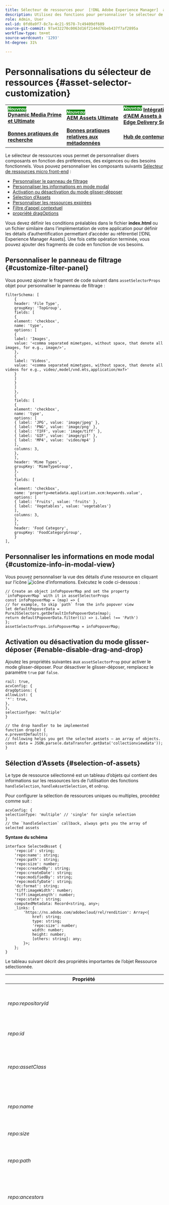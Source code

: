 ```yaml
---
title: Sélecteur de ressources pour  [!DNL Adobe Experience Manager]  as a  [!DNL Cloud Service]
description: Utilisez des fonctions pour personnaliser le sélecteur de ressources dans votre application.
role: Admin, User
exl-id: 0fd0a9f7-8c7a-4c21-9578-7c49409df609
source-git-commit: 97a432270c0063d16f2144d76beb437f7af2895a
workflow-type: tm+mt
source-wordcount: '1293'
ht-degree: 31%

---
```


# Personnalisations du sélecteur de ressources {#asset-selector-customization}

<table>
    <tr>
        <td>
            <sup style= "background-color:#008000; color:#FFFFFF; font-weight:bold"><i>Nouveau</i></sup> <a href="/help/assets/dynamic-media/dm-prime-ultimate.md"><b>Dynamic Media Prime et Ultimate</b></a>
        </td>
        <td>
            <sup style= "background-color:#008000; color:#FFFFFF; font-weight:bold"><i>Nouveau</i></sup> <a href="/help/assets/assets-ultimate-overview.md"><b>AEM Assets Ultimate</b></a>
        </td>
        <td>
            <sup style= "background-color:#008000; color:#FFFFFF; font-weight:bold"><i>Nouveau</i></sup> <a href="/help/assets/integrate-aem-assets-edge-delivery-services.md"><b>Intégration d’AEM Assets à Edge Delivery Services</b></a>
        </td>
        <td>
            <sup style= "background-color:#008000; color:#FFFFFF; font-weight:bold"><i>Nouveau</i></sup> <a href="/help/assets/aem-assets-view-ui-extensibility.md"><b>Extensibilité de l’IU</b></a>
        </td>
          <td>
            <sup style= "background-color:#008000; color:#FFFFFF; font-weight:bold"><i>Nouveau</i></sup> <a href="/help/assets/dynamic-media/enable-dynamic-media-prime-and-ultimate.md"><b>Activer Dynamic Media Prime et Ultimate</b></a>
        </td>
    </tr>
    <tr>
        <td>
            <a href="/help/assets/search-best-practices.md"><b>Bonnes pratiques de recherche</b></a>
        </td>
        <td>
            <a href="/help/assets/metadata-best-practices.md"><b>Bonnes pratiques relatives aux métadonnées</b></a>
        </td>
        <td>
            <a href="/help/assets/product-overview.md"><b>Hub de contenus</b></a>
        </td>
        <td>
            <a href="/help/assets/dynamic-media-open-apis-overview.md"><b>Fonctionnalités Dynamic Media avec OpenAPI</b></a>
        </td>
        <td>
            <a href="https://developer.adobe.com/experience-cloud/experience-manager-apis/"><b>Documentation de développement pour AEM Assets</b></a>
        </td>
    </tr>
</table>

Le sélecteur de ressources vous permet de personnaliser divers composants en fonction des préférences, des exigences ou des besoins fonctionnels. Vous pouvez personnaliser les composants suivants [Sélecteur de ressources micro front-end](#overview-asset-selector.md) :

* [Personnaliser le panneau de filtrage](#customize-filter-panel)
* [Personnaliser les informations en mode modal](#customize-info-in-modal-view)
* [Activation ou désactivation du mode glisser-déposer](#enable-disable-drag-and-drop)
* [Sélection d’Assets](#selection-of-assets)
* [Personnaliser les ressources expirées](#customize-expired-assets)
* [Filtre d’appel contextuel](#contextual-invocation-filter)
* [propriété dragOptions](#drag-options-property)

Vous devez définir les conditions préalables dans le fichier **index.html** ou un fichier similaire dans l’implémentation de votre application pour définir les détails d’authentification permettant d’accéder au référentiel [!DNL Experience Manager Assets]. Une fois cette opération terminée, vous pouvez ajouter des fragments de code en fonction de vos besoins.

## Personnaliser le panneau de filtrage {#customize-filter-panel}

Vous pouvez ajouter le fragment de code suivant dans `assetSelectorProps` objet pour personnaliser le panneau de filtrage :

```
filterSchema: [
    {
    header: 'File Type',
    groupKey: 'TopGroup',
    fields: [
    {
    element: 'checkbox',
    name: 'type',
    options: [
    {
    label: 'Images',
    value: '<comma separated mimetypes, without space, that denote all images, for e.g., image/>',
    },
    {
    label: 'Videos',
    value: '<comma separated mimetypes, without space, that denote all videos for e.g., video/,model/vnd.mts,application/mxf>'
    }
    ]
    }
    ]
    },
    {
    fields: [
    {
    element: 'checkbox',
    name: 'type',
    options: [
    { label: 'JPG', value: 'image/jpeg' },
    { label: 'PNG', value: 'image/png' },
    { label: 'TIFF', value: 'image/tiff' },
    { label: 'GIF', value: 'image/gif' },
    { label: 'MP4', value: 'video/mp4' }
    ],
    columns: 3,
    },
    ],
    header: 'Mime Types',
    groupKey: 'MimeTypeGroup',
    },
    {
    fields: [
    {
    element: 'checkbox',
    name: 'property=metadata.application.xcm:keywords.value',
    options: [
    { label: 'Fruits', value: 'fruits' },
    { label: 'Vegetables', value: 'vegetables'}
    ],
    columns: 3,
    },
    ],
    header: 'Food Category',
    groupKey: 'FoodCategoryGroup',
    }
],
```

## Personnaliser les informations en mode modal {#customize-info-in-modal-view}

Vous pouvez personnaliser la vue des détails d’une ressource en cliquant sur l’icône ![icône d’informations](assets/info-icon.svg). Exécutez le code ci-dessous :

```
// Create an object infoPopoverMap and set the property `infoPopoverMap` with it in assetSelectorProps
const infoPopoverMap = (map) => {
// for example, to skip `path` from the info popover view
let defaultPopoverData = PureJSSelectors.getDefaultInfoPopoverData(map);
return defaultPopoverData.filter((i) => i.label !== 'Path')
};
assetSelectorProps.infoPopoverMap = infoPopoverMap;
```

## Activation ou désactivation du mode glisser-déposer {#enable-disable-drag-and-drop}

Ajoutez les propriétés suivantes aux `assetSelectorProp` pour activer le mode glisser-déposer. Pour désactiver le glisser-déposer, remplacez le paramètre `true` par `false`.

```
rail: true,
acvConfig: {
dragOptions: {
allowList: {
'*': true,
},
},
selectionType: 'multiple'
}

// the drop handler to be implemented
function drop(e) {
e.preventDefault();
// following helps you get the selected assets – an array of objects.
const data = JSON.parse(e.dataTransfer.getData('collectionviewdata'));
}
```

## Sélection d’Assets {#selection-of-assets}

Le type de ressource sélectionné est un tableau d’objets qui contient des informations sur les ressources lors de l’utilisation des fonctions `handleSelection`, `handleAssetSelection`, et `onDrop`.

Pour configurer la sélection de ressources uniques ou multiples, procédez comme suit :

```
acvConfig: {
selectionType: 'multiple' // 'single' for single selection
}
// the `handleSelection` callback, always gets you the array of selected assets
```

**Syntaxe du schéma**

```
interface SelectedAsset {
    'repo:id': string;
    'repo:name': string;
    'repo:path': string;
    'repo:size': number;
    'repo:createdBy': string;
    'repo:createDate': string;
    'repo:modifiedBy': string; 
    'repo:modifyDate': string; 
    'dc:format': string; 
    'tiff:imageWidth': number;
    'tiff:imageLength': number;
    'repo:state': string;
    computedMetadata: Record<string, any>;
    _links: {
        'https://ns.adobe.com/adobecloud/rel/rendition': Array<{
            href: string;
            type: string;
            'repo:size': number;
            width: number;
            height: number;
            [others: string]: any;
        }>;
    };
}
```

Le tableau suivant décrit des propriétés importantes de l’objet Ressource sélectionnée.

| Propriété | Type | Description |
|---|---|---|
| *repo:repositoryId* | chaîne | Identifiant unique du référentiel dans lequel la ressource est stockée. |
| *repo:id* | chaîne | Identifiant unique de la ressource. |
| *repo:assetClass* | chaîne | Classification de la ressource (par exemple, image ou vidéo, document). |
| *repo:name* | chaîne | Nom de la ressource, y compris l’extension de fichier. |
| *repo:size* | nombre | Taille de la ressource en octets. |
| *repo:path* | chaîne | Emplacement de la ressource dans le référentiel. |
| *repo:ancestors* | `Array<string>` | Tableau d’éléments ancêtres de la ressource dans le référentiel. |
| *repo:state* | chaîne | État actuel de la ressource dans le référentiel (par exemple, active, supprimée, etc.). |
| *repo:createdBy* | chaîne | L’utilisateur, l’utilisatrice ou le système qui a créé la ressource. |
| *repo:createDate* | chaîne | Date et heure de création de la ressource. |
| *repo:modifiedBy* | chaîne | L’utilisateur, l’utilisatrice ou le système qui a modifié la ressource pour la dernière fois. |
| *repo:modifyDate* | chaîne | Date et heure de la dernière modification de la ressource. |
| *dc:format* | chaîne | Format de la ressource, tel que le type de fichier (par exemple, JPEG, PNG, etc.). |
| *tiff:imageWidth* | nombre | Largeur d’une ressource. |
| *tiff:imageLength* | nombre | Hauteur d’une ressource. |
| *computedMetadata* | `Record<string, any>` | Objet qui représente un compartiment pour tous les types de métadonnées de la ressource (référentiel, application ou métadonnées incorporées). |
| *_links* | `Record<string, any>` | Liens hypermédias pour la ressource associée. Inclut des liens pour des ressources telles que des métadonnées et des rendus. |
| *`_links.<https://ns.adobe.com/adobecloud/rel/rendition>`* | `Array<Object>` | Tableau d’objets contenant des informations sur les rendus de la ressource. |
| *`_links.<https://ns.adobe.com/adobecloud/rel/rendition[].href>`* | chaîne | URI du rendu. |
| *`_links.<https://ns.adobe.com/adobecloud/rel/rendition[].type>`* | chaîne | Type MIME du rendu. |
| *`_links.<https://ns.adobe.com/adobecloud/rel/rendition[].repo:size>`* | nombre | Taille du rendu en octets. |
| *`_links.<https://ns.adobe.com/adobecloud/rel/rendition[].width>`* | nombre | Largeur du rendu. |
| *`_links.<https://ns.adobe.com/adobecloud/rel/rendition[].height>`* | nombre | Hauteur du rendu. |

### Gestion de la sélection de ressources à l’aide du schéma d’objet {#handling-selection}

La propriété `handleSelection` est utilisée pour gérer des sélections uniques ou multiples de ressources dans le sélecteur de ressources. L’exemple ci-dessous indique la syntaxe de l’utilisation de `handleSelection`.

![handle-selection](assets/handling-selection.png)

### Désactivation de la sélection d’Assets {#disable-selection}

Désactiver la sélection est utilisé pour masquer ou désactiver la sélection des ressources ou des dossiers. Cela masque la case à cocher de sélection de la carte ou de la ressource, ce qui l’empêche d’être sélectionnée. Pour utiliser cette fonction, vous pouvez déclarer la position d’une ressource ou d’un dossier à désactiver dans un tableau. Par exemple, si vous souhaitez désactiver la sélection d’un dossier apparaissant à la première position, vous pouvez ajouter le code suivant :
`disableSelection: [0]:folder`

Vous pouvez fournir au tableau une liste de types MIME (tels qu’image, dossier, fichier ou autres types MIME, par exemple image/jpeg) que vous souhaitez désactiver. Les types MIME que vous déclarez sont mappés dans les attributs `data-card-type` et `data-card-mimetype` d’une ressource.

De plus, vous pouvez faire glisser Assets avec la sélection désactivée. Pour désactiver le glisser-déposer d’un type de ressource particulier, vous pouvez utiliser `dragOptions.allowList` propriété .

La syntaxe de la désactivation de la sélection est la suivante :

```
(args)=> {
    return(
        <ASDialogWrapper
            {...args}
            disableSelection={args.disableSelection}
            handleAssetSelection={action('handleAssetSelection')}
            handleSelection={action('handleSelection')}
            selectionType={args.selectionType}
        />
    );
}
```

>[!NOTE]
>
> Dans le cas d’une ressource, la case à cocher de sélection est masquée, tandis que dans le cas d’un dossier, la sélection du dossier n’est pas possible, mais la navigation dans le dossier mentionné reste active.

<!--For a complete list of properties and detailed example, visit [Asset Selector Code Example](https://github.com/adobe/aem-assets-selectors-mfe-examples).-->

## Personnaliser les ressources expirées {#customize-expired-assets}

Le sélecteur de ressources vous permet de contrôler l’utilisation d’une ressource arrivée à expiration. Vous pouvez personnaliser la ressource arrivée à expiration avec un badge **Expiration imminente** qui peut vous aider à connaître à l’avance les ressources qui arriveront à expiration dans les 30 jours suivant la date actuelle. De plus, cela peut être personnalisé en fonction des besoins. Vous pouvez également autoriser la sélection d’une ressource arrivée à expiration sur la zone de travail ou inversement. La personnalisation d’une ressource arrivée à expiration peut être effectuée à l’aide de certains fragments de code de différentes manières :

<!--{
    getExpiryStatus: function, // to control Expired/Expiring soon badges of the asset
    allowSelectionAndDrag: boolean, // set true to allow the selection of expired assets on canvas, set false, otherwise.
}-->

```
expiryOptions: {
    getExpiryStatus: getExpiryStatus;
}
```

### Sélection d’une ressource arrivée à expiration {#selection-of-expired-asset}

Vous pouvez personnaliser l’utilisation d’une ressource arrivée à expiration afin de la rendre sélectionnable ou non. Vous pouvez personnaliser l’autorisation du glisser-déposer d’une ressource expirée sur la zone de travail du sélecteur de ressources. Pour ce faire, utilisez les paramètres suivants pour rendre une ressource non sélectionnable sur la zone de travail :

```
expiryOptions:{
    allowSelectionAndDrop: false;
}
```
<!--
Additionally, To do this, navigate to **[!UICONTROL Disable default expiry behavior]** under the [!UICONTROL Controls] tab and set the boolean value to `true` or `false` as per the requirement. If `true` is selected, you can see the select box over the expired asset, otherwise it remains unselected. You can hover to the info icon of an asset to know the details of an expired asset. 

![Disable default expiry behavior](assets/disable-default-expiry-behavior.png)-->

### Définition de la durée d’une ressource arrivée à expiration {#set-duration-of-expired-asset}

Le fragment de code suivant vous permet de définir **Expiration prochaine** le badge des ressources qui expirent dans les cinq prochains jours : <!--The `expirationDate` property is used to set the expiration duration of an asset. Refer to the code snippet below:-->

```
/**
  const getExpiryStatus = async (asset) => {
  if (!asset.expirationDate) {
    return null;
  }
  const currentDate = new Date();
  const millisecondsInDay = 1000 * 60 * 60 * 24;
  const fiveDaysFromNow = new Date(value: currentDate.getTime() + 5 * millisecondsInDay);
  const expirationDate = new Date(asset.expirationDate);
  if (expirationDate.getTime() < currentDate.getTime()) {
    return 'EXPIRED';
  } else if (expirationDate.getTime() < fiveDaysFromNow.getTime()) {
    return 'EXPIRING_SOON';
  } else {
    return 'NOT_EXPIRED';
  }
};
```

<!--In the above code snippet, the `getExpiryStatus` function is used to show the **Expiring soon** badge that have expiration date stored in `customExpirationDate`. Additionally, it sets the expiration date of an asset to five days from the current date. The `millisecondsInDay` helps you set expiry of an asset by specifying the time range in milliseconds. You can replace milliseconds with hours directly or customize function as per the requirement. Whereas, the `getTime()` function returns the number of milliseconds for the mentioned date. See [properties](#asset-selector-properties) to know about `expirationDate` property.-->

Reportez-vous à l’exemple suivant pour comprendre comment la propriété fonctionne pour récupérer la date et l’heure actuelles :

```
const currentData = new Date();
currentData.getTime(),
```

renvoie `1718779013959` qui est selon le format de date 2024-06-19T06:36:53.959Z.

### Personnaliser le message toast d’une ressource expirée {#customize-toast-message}

La propriété `showToast` est utilisée pour personnaliser le message toast que vous souhaitez afficher sur une ressource arrivée à expiration.

Syntaxe :

```
{
    type: 'ERROR', 'NEUTRAL', 'INFO', 'SUCCESS',
    message: '<message to be shown>',
    timeout: optional,
}
```

La temporisation par défaut est de 500 millisecondes. En revanche, vous pouvez la modifier selon vos besoins. En outre, la transmission de la valeur `timeout: 0` garde le toast ouvert jusqu’à ce que vous cliquiez sur la croix.

Vous trouverez ci-dessous un exemple d’affichage d’un message toast lorsqu’il est nécessaire d’interdire la sélection d’un dossier et d’afficher un message correspondant :

```
const showToast = {
    type: 'ERROR',
    message: 'Folder cannot be selected',
    timeout: 5000,
}
```

Utilisez le fragment de code suivant pour afficher un message toast pour l’utilisation d’une ressource arrivée à expiration :

```
(args) => {
    const [selectedAssets, setSelectedAssets] = useState([]);
    const [showToast, setShowToast] = React.useState(false);
    const handleAssetSelection = (assets) => {
        let directorySelectedFlag = false;
        const temp = assets.filter((asset) => {
            if (asset['repo:assetClass'] === 'directory') {
                directorySelectedFlag = true;
                setShowToast(true);
            }
            return !(asset['repo:assetClass'] === 'directory');
        });
        if (!directorySelectedFlag) {
            setShowToast(false);
        }
        setSelectedAssets(temp);
    };
    return (
        <ASDialogWrapper
            {...args}
            showToast={showToast ? args.showToast : null}
            selectedAssets={selectedAssets}
            handleAssetSelection={handleAssetSelection}
        />
    );
}
```

## Filtre d’appel contextuel{#contextual-invocation-filter}

Le sélecteur de ressources vous permet d’ajouter un filtre de sélecteur de balises. Il prend en charge un groupe de balises qui combine toutes les balises pertinentes à un groupe de balises particulier. En outre, il vous permet de sélectionner des balises supplémentaires correspondant à la ressource que vous recherchez. De plus, vous pouvez également définir les groupes de balises par défaut sous le filtre d’appel contextuel que vous utilisez le plus souvent, afin qu’ils soient accessibles en déplacement.

>
>
> * Vous devez ajouter un fragment de code d’appel contextuel pour activer le filtre de balisage dans la recherche.
> * Il est obligatoire d’utiliser la propriété name correspondant au type de groupe de balises `(property=xcm:keywords.id=)`.

Syntaxe :

```
const filterSchema=useMemo(() => {
    return: [
        {
            element: 'taggroup',
            name: 'property=xcm:keywords.id='
        },
    ];
}, []);
```

Pour ajouter des groupes de balises dans le panneau Filtres, il est obligatoire d’ajouter au moins un groupe de balises par défaut. De plus, utilisez le fragment de code ci-dessous pour ajouter les balises par défaut présélectionnées dans le groupe de balises.

```
export const WithAssetTags = (props) = {
const [selectedTags, setSelectedTags] = useState (
new Set(['orientation', 'color', 'facebook', 'experience-fragments:', 'dam', 'monochrome'])
const handleSelectTags = (selected) => {
setSelectedTags (new Set (selected)) ;
};
const filterSchema = useMemo ((); => {
    return {
        schema: [
            ｛
                fields: [
                    {
                    element: 'checkbox', 
                    name: 'property=xcm:keywords=', 
                    defaultValue: Array. from(selectedTags), 
                    options: assetTags, 
                    orientation: 'vertical',
                    },
                ],
    header: 'Asset Tags', 
    groupkey: 'AssetTagsGroup',
        ],
    },
｝；
}, [selectedTags]);
```

![filtre de groupe de balises](assets/tag-group.gif)

## Charger dans le sélecteur de ressources {#upload-in-asset-selector}

Vous pouvez charger des fichiers ou des dossiers vers le sélecteur de ressources à partir de votre système de fichiers local. Pour charger des fichiers à l’aide du système de fichiers local, vous devez généralement utiliser une fonctionnalité de chargement fournie par une microapplication front-end du sélecteur de ressources. Divers fragments de code requis pour appeler le chargement dans le sélecteur de ressources impliquent :

* [Extrait de code de formulaire de chargement de base](#basic-upload)
* [Chargement avec des métadonnées](#upload-with-metadata)
* [Chargement personnalisé](#customized-upload)
* [Chargement à l’aide de sources tierces](#upload-using-third-party-source)

### Formulaire de chargement de base {#basic-upload}

```
import { AllInOneUpload } from '@assets/upload';
import { TextField, ContextualHelp } from '@adobe/react-spectrum';

const repoId = 'author-p52554-e145207-cmstg.adobeaemcloud.com'
const apiToken = 'eyJhbG....';
const targetUploadPath = '/content/dam/hydrated-assets/cq/as/cq-assets-upload-storybook-testing';

export const UploadExample = () => {
    return (
        <>
            <TextField
                marginStart="size-200"
                width="size-6000"
                isDisabled={true}
                label="Target Upload Path"
                value={targetUploadPath}
                contextualHelp={
                    <ContextualHelp>
                        <Content>Use Storybook Controls panel to change the default upload location</Content>
                    </ContextualHelp>
                }
            />
            <AllInOneUpload
                repositoryId={repoId}
                apiToken={apiToken}
                targetUploadPath={targetUploadPath}
            />
        <>
    )
}
```

### Chargement avec des métadonnées {#upload-with-metadata}

```
import { AllInOneUpload } from '@assets/upload';

const repoId = 'author-p52554-e145207-cmstg.adobeaemcloud.com'
const apiToken = 'eyJhbG....';
const targetUploadPath = '/content/dam/hydrated-assets/cq/as/cq-assets-upload-storybook-testing';

/**
 * see https://git.corp.adobe.com/CQ/assets-upload/blob/main/packages/@assets/upload/stories/data/SampleMetadataSchemas.ts
 * for full schema shape used in rendered example below
 */
const metadataSchema = [
    {
        mapToProperty: 'gmo:lineofBusiness',
        label: 'Line of Business',
        placeholder: 'Select one',
        required: true,
        element: 'dropdown',
        dropdownOptions: [
            {
                id: 'corporate',
                name: 'Corporate',
            },
            {
                id: 'digital-media-dme',
                name: 'Digital Media (DMe)',
            },
            {
                id: 'digital-experience-dx',
                name: 'Digital Experience (DX)',
            },
            {
                id: 'business-solutions',
                name: 'Business Solutions',
            },
        ],
    },
    // ... see link above for full schema
    {
        mapToProperty: 'dam:assetStatus',
        value: 'approved',
        // hidden metadata element, this metadata will be applied to the asset without rendering UI for user input
        element: 'hidden',
    },
];

const handleMetadataFormChange = (event: MetadataChangeEvent) => {
    const { property, value } = event;

    console.log({ property, value });
}

const UploadExampleWithMetadataForm = () => {
    return (
        <AllInOneUpload
            repositoryId={repoId}
            apiToken={apiToken}
            targetUploadPath={targetUploadPath}
            metadataSchema={sampleMetadataSchema}
            onMetadataFormChange={handleMetadataFormChange}
        />
    )
}
```

### Chargement personnalisé {#customized-upload}

```
const MultipleAllInOneUploadExample = () => {
    const mfeRef = React.useRef<{ iframeRef: { current: HTMLIFrameElement } }>(null);

    return (
        <>
            <Button
                onPress={() => UploadCoordinator.initiateUpload(mfeRef.current?.iframeRef?.current)}
            >
                External Initiate Upload
            </Button>
            <AllInOneUpload
                {...otherProps}
                ref={mfeRef}
            />
        <>
    );
}
```

### Chargement à l’aide de sources tierces {#upload-using-third-party-source}

```
import { useState, useRef } from 'react';
import { AllInOneUpload, UploadCoordinator } from '@assets/upload';
import { Button, Flex, Divider } from '@adobe/react-spectrum';
import { sampleMetadataSchema } from './SampleMetadataSchemas';

const repoId = 'author-p52554-e145207-cmstg.adobeaemcloud.com'
const apiToken = 'eyJhbG....';
const targetUploadPath = '/content/dam/hydrated-assets/cq/as/cq-assets-upload-storybook-testing';

const defaultFiles = [
    new File(['file-content'], 'Controlled File 1'),
    new File(['file-content-with-more'], 'Controlled File 2')
];

const ControlledUploadExample = () => {
    const [controlledFiles, setControlledFiles] = useState<File[]>(defaultFiles)
    const inputRef = React.useRef<HTMLInputElement>(null);

    const handleFileInputChange = useCallback((e: ChangeEvent<HTMLInputElement>) => {
        if (e.target.files) {
            setMyFiles([...e.target.files]);
        }
    }, []);

    return (
        <Flex height="100%" alignItems="center" direction="column">
            <Flex direction="row" alignItems="center" justifyContent="center">
                <Button
                    variant="accent"
                    onPress={() => UploadCoordinator.initiateUpload()}
                    isDisabled={files.length < 1}
                >
                    External Initiate Upload
                </Button>
                <Button
                    variant="secondary"
                    onPress={() => {
                        inputRef.current?.click();
                    }}
                >
                    External Browse files
                </Button>
            </Flex>
            <Divider size="M" marginTop="size-200" />
            <AllInOneUpload
                repositoryId={repoId}
                apiToken={apiToken}
                targetUploadPath={targetUploadPath}
                files={controlledFiles}
                onFilesChange={setControlledFiles}
                hideUploadButton={true}
                metadataSchema={sampleMetadataSchema}
            />
            <input
                ref={inputRef}
                type="file"
                style={{ display: 'none' }}
                onChange={handleFileInputChange}
                multiple={true}
            />
        </Flex>
    )
}
```

### dragOptions, propriété {#drag-options-property}

```
dragOptions: {
            allowList: {
                '*': true,          // allow all types to be dragged
                'folder': false,    // except those explicitly set to disallow
                'image/jpeg': false // or those with specific mimeTypes
            },
         }
```

>[!MORELIKETHIS]
>
>* [Propriétés du sélecteur de ressources](/help/assets/asset-selector-properties.md)
>* [Intégration du sélecteur de ressources à diverses applications](/help/assets/integrate-asset-selector.md)
>* [Propriétés du sélecteur de ressources](/help/assets/asset-selector-properties.md)
>* [Intégration du sélecteur de ressources à Dynamic Media avec fonctionnalités OpenAPI](/help/assets/integrate-asset-selector-dynamic-media-open-api.md)
